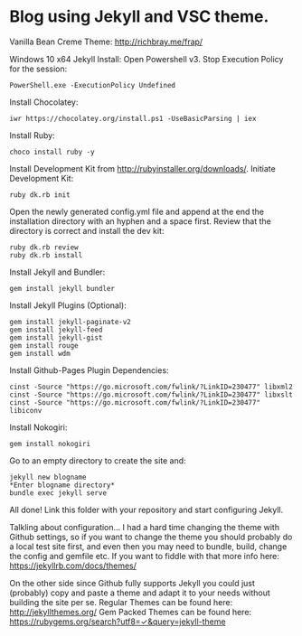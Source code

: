 Blog using Jekyll and VSC theme.
============================
Vanilla Bean Creme Theme: http://richbray.me/frap/

Windows 10 x64 Jekyll Install:
Open Powershell v3.
Stop Execution Policy for the session:

	PowerShell.exe -ExecutionPolicy Undefined

Install Chocolatey:

	iwr https://chocolatey.org/install.ps1 -UseBasicParsing | iex

Install Ruby:

	choco install ruby -y
	
Install Development Kit from http://rubyinstaller.org/downloads/.
Initiate Development Kit:

	ruby dk.rb init
	
Open the newly generated config.yml file and append at the end the installation directory with an hyphen and a space first.
Review that the directory is correct and install the dev kit:

	ruby dk.rb review
	ruby dk.rb install
	
Install Jekyll and Bundler:
	
	gem install jekyll bundler
	
Install Jekyll Plugins (Optional):
	
	gem install jekyll-paginate-v2
	gem install jekyll-feed
	gem install jekyll-gist
	gem install rouge
	gem install wdm
	
Install Github-Pages Plugin Dependencies:

	cinst -Source "https://go.microsoft.com/fwlink/?LinkID=230477" libxml2
	cinst -Source "https://go.microsoft.com/fwlink/?LinkID=230477" libxslt
	cinst -Source "https://go.microsoft.com/fwlink/?LinkID=230477" libiconv

Install Nokogiri:
	
	gem install nokogiri
	
Go to an empty directory to create the site and:
	
	jekyll new blogname
	*Enter blogname directory*
	bundle exec jekyll serve
	
All done! Link this folder with your repository and start configuring Jekyll.

Talkling about configuration... I had a hard time changing the theme with Github settings, so if you want to change the theme you should probably do a local test site first, and even then you may need to bundle, build, change the config and gemfile etc. If you want to fiddle with that more info here:
https://jekyllrb.com/docs/themes/

On the other side since Github fully supports Jekyll you could just (probably) copy and paste a theme and adapt it to your needs without building the site per se.
Regular Themes can be found here:
http://jekyllthemes.org/
Gem Packed Themes can be found here:
https://rubygems.org/search?utf8=✓&query=jekyll-theme
